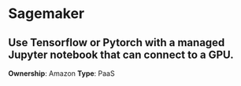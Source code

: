 # Sagemaker
## Use Tensorflow or Pytorch with a managed Jupyter notebook that can connect to a GPU.
**Ownership**: Amazon
**Type**: PaaS
